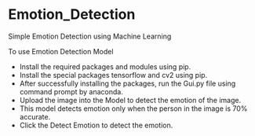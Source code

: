 # Emotion_Detection
Simple Emotion Detection using Machine Learning

To use Emotion Detection Model
- Install the required packages and modules using pip.
- Install the special packages tensorflow and cv2 using pip.
- After successfully installing the packages, run the Gui.py file using command prompt by anaconda.
- Upload the image into the Model to detect the emotion of the image.
- This model detects emotion only when the person in the image is 70% accurate.
- Click the Detect Emotion to detect the emotion.
